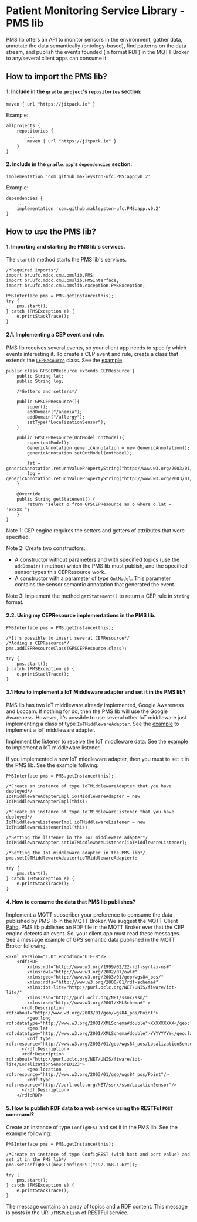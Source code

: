 # Patient Monitoring Service Library - PMS lib
PMS lib offers an API to monitor sensors in the environment, gather data, annotate the data semantically (ontology-based), find patterns on the data stream, and publish the events founded (in format RDF) in the MQTT Broker to any/several client apps can consume it.

## How to import the PMS lib?
#### 1. Include in the `gradle.project`'s `repositories` section:

```maven { url "https://jitpack.io" }```

Example:
```
allprojects {
    repositories {
        ...
        maven { url "https://jitpack.io" }
    }
}
```

#### 2. Include in the `gradle.app`'s `dependencies` section:

```implementation 'com.github.makleyston-ufc.PMS:app:v0.2'```

Example:
```
dependencies {
    ...
    implementation 'com.github.makleyston-ufc.PMS:app:v0.2'
}

```

## How to use the PMS lib?

#### 1. Importing and starting the PMS lib's services.
The `start()` method starts the PMS lib's services.
```
/*Required imports*/
import br.ufc.mdcc.cmu.pmslib.PMS;
import br.ufc.mdcc.cmu.pmslib.PMSInterface;
import br.ufc.mdcc.cmu.pmslib.exception.PMSException;

PMSInterface pms = PMS.getInstance(this);
try {
    pms.start();
} catch (PMSException e) {
    e.printStackTrace();
}
```

#### 2.1. Implementing a CEP event and rule.
PMS lib receives several events, so your client app needs to specify which events interesting it. To create a CEP event and rule, create a class that extends the [`CEPResource`](https://github.com/makleyston-ufc/PMS/blob/main/PMSlib/app/src/main/java/br/ufc/mdcc/cmu/pmslib/cep/CEPResource.java) class. See the [example](https://github.com/makleyston-ufc/PMS/blob/main/PMSlib/app/src/main/java/br/ufc/mdcc/cmu/pmslib/cep/resources/GPSCEPResource.java).
```
public class GPSCEPResource extends CEPResource {
    public String lat;
    public String log;
    
    /*Getters and setters*/

    public GPSCEPResource(){
        super();
        addDomain("/anemia");
        addDomain("/allergy");
        setType("LocalizationSensor");
    }

    public GPSCEPResource(OntModel ontModel){
        super(ontModel);
        GenericAnnotation genericAnnotation = new GenericAnnotation();
        genericAnnotation.setOntModel(ontModel);

        lat = genericAnnotation.returnValuePropertyString("http://www.w3.org/2003/01/geo/wgs84_pos/","lat");
        log = genericAnnotation.returnValuePropertyString("http://www.w3.org/2003/01/geo/wgs84_pos/","long");
    }

    @Override
    public String getStatement() {
        return "select o from GPSCEPResource as o where o.lat = 'xxxxx'";
    }
}
```
Note 1: CEP engine requires the setters and getters of attributes that were specified.

Note 2: Create two constructors: 
* A constructor without parameters and with specified topics (use the `addDomain()` method) which the PMS lib must publish, and the specified sensor types this CEPResource work.
* A constructor with a parameter of type `OntModel`. This parameter contains the sensor semantic annotation that generated the event.

Note 3: Implement the method `getStatement()` to return a CEP rule in `String` format. 

#### 2.2. Using my CEPResource implementations in the PMS lib.
```
PMSInterface pms = PMS.getInstance(this);

/*It's possible to insert several CEPResource*/
/*Adding a CEPResource*/
pms.addCEPResourceClass(GPSCEPResource.class);

try {
    pms.start();
} catch (PMSException e) {
    e.printStackTrace();
}
```

#### 3.1 How to implement a IoT Middleware adapter and set it in the PMS lib?
PMS lib has two IoT middleware already implemented, Google Awareness and Loccam. If nothing for do, then the PMS lib will use the Google Awareness.
However, it's possible to use several other IoT middleware just implementing a class of type `IoTMiddlewareAdapter`. See the [example](https://github.com/makleyston-ufc/PMS/blob/main/PMSlib/app/src/main/java/br/ufc/mdcc/cmu/pmslib/iotmiddleware/googleawareness/IoTMiddlewareAdapterImpl.java) to implement a IoT middleware adapter. 

Implement the listener to receive the IoT middleware data. See the [example](https://github.com/makleyston-ufc/PMS/blob/main/PMSlib/app/src/main/java/br/ufc/mdcc/cmu/pmslib/iotmiddleware/googleawareness/IoTMiddlewareListenerImpl.java) to implement a IoT middleware listener.

If you implemented a new IoT middleware adapter, then you must to set it in the PMS lib. See the example follwing:
```
PMSInterface pms = PMS.getInstance(this);

/*Create an instance of type IoTMiddlewareAdapter that you have deployed*/
IoTMiddlewareAdapterImpl ioTMiddlewareAdapter = new IoTMiddlewareAdapterImpl(this);

/*Create an instance of type IoTMiddlewareListener that you have deployed*/
IoTMiddlewareListenerImpl ioTMiddlewareListener = new IoTMiddlewareListenerImpl(this);

/*Setting the listener in the IoT middleware adapter*/
ioTMiddlewareAdapter.setIoTMiddlewareListener(ioTMiddlewareListener);

/*Setting the IoT middleware adapter in the PMS lib*/
pms.setIoTMiddlewareAdapter(ioTMiddlewareAdapter);

try {
    pms.start();
} catch (PMSException e) {
    e.printStackTrace();
}
```

#### 4. How to consume the data that PMS lib publishes?
Implement a MQTT subscriber your preference to comsume the data published by PMS lib in the MQTT Broker. We suggest the MQTT Client [Paho](https://www.eclipse.org/paho/). 
PMS lib publishes an RDF file in the MQTT Broker ever that the CEP engine detects an event. So, your client app must read these messages. See a message example of GPS semantic data published in the MQTT Broker following.
```
<?xml version="1.0" encoding="UTF-8"?>
    <rdf:RDF
        xmlns:rdf="http://www.w3.org/1999/02/22-rdf-syntax-ns#"
        xmlns:owl="http://www.w3.org/2002/07/owl#"
        xmlns:geo="http://www.w3.org/2003/01/geo/wgs84_pos/"
        xmlns:rdfs="http://www.w3.org/2000/01/rdf-schema#"
        xmlns:iot-lite="http://purl.oclc.org/NET/UNIS/fiware/iot-lite/"
        xmlns:ssn="http://purl.oclc.org/NET/ssnx/ssn/"
        xmlns:xsd="http://www.w3.org/2001/XMLSchema#" > 
      <rdf:Description rdf:about="http://www.w3.org/2003/01/geo/wgs84_pos/Point">
        <geo:long rdf:datatype="http://www.w3.org/2001/XMLSchema#double">XXXXXXXXX</geo:long>
        <geo:lat rdf:datatype="http://www.w3.org/2001/XMLSchema#double">YYYYYYYY</geo:lat>
        <rdf:type rdf:resource="http://www.w3.org/2003/01/geo/wgs84_pos/LocalizationSensor"/>
      </rdf:Description>
      <rdf:Description rdf:about="http://purl.oclc.org/NET/UNIS/fiware/iot-lite/LocalizationSensorID123">
        <geo:location rdf:resource="http://www.w3.org/2003/01/geo/wgs84_pos/Point"/>
        <rdf:type rdf:resource="http://purl.oclc.org/NET/ssnx/ssn/LocationSensor"/>
      </rdf:Description>
    </rdf:RDF>
```

#### 5. How to publish RDF data to a web service using the RESTFul `POST` command? 
Create an instance of type `ConfigREST` and set it in the PMS lib. See the example following:
```
PMSInterface pms = PMS.getInstance(this);

/*Create an instance of type ConfigREST (with host and port value) and set it in the PMS lib*/
pms.setConfigREST(new ConfigREST("192.168.1.67"));

try {
    pms.start();
} catch (PMSException e) {
    e.printStackTrace();
}
```
The message contains an array of topics and a RDF content. This message is posts in the URI `/PMSPublish` of RESTFul service.
